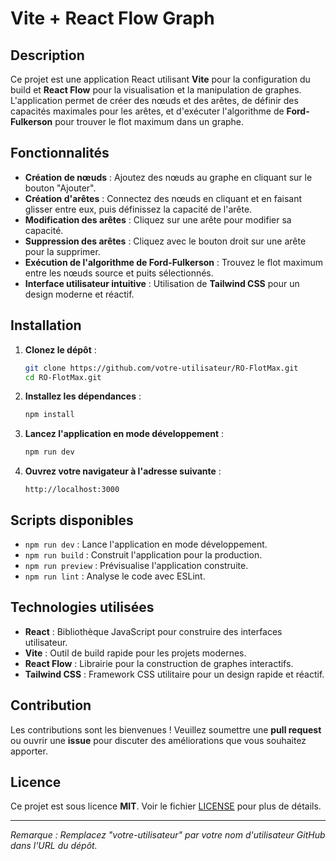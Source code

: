# Vite + React Flow Graph

## Description
Ce projet est une application React utilisant **Vite** pour la configuration du build et **React Flow** pour la visualisation et la manipulation de graphes. L'application permet de créer des nœuds et des arêtes, de définir des capacités maximales pour les arêtes, et d'exécuter l'algorithme de **Ford-Fulkerson** pour trouver le flot maximum dans un graphe.

## Fonctionnalités
- **Création de nœuds** : Ajoutez des nœuds au graphe en cliquant sur le bouton "Ajouter".
- **Création d'arêtes** : Connectez des nœuds en cliquant et en faisant glisser entre eux, puis définissez la capacité de l'arête.
- **Modification des arêtes** : Cliquez sur une arête pour modifier sa capacité.
- **Suppression des arêtes** : Cliquez avec le bouton droit sur une arête pour la supprimer.
- **Exécution de l'algorithme de Ford-Fulkerson** : Trouvez le flot maximum entre les nœuds source et puits sélectionnés.
- **Interface utilisateur intuitive** : Utilisation de **Tailwind CSS** pour un design moderne et réactif.

## Installation
1. **Clonez le dépôt** :
   ```sh
   git clone https://github.com/votre-utilisateur/RO-FlotMax.git
   cd RO-FlotMax.git
   ```

2. **Installez les dépendances** :
   ```sh
   npm install
   ```

3. **Lancez l'application en mode développement** :
   ```sh
   npm run dev
   ```

4. **Ouvrez votre navigateur à l'adresse suivante** :
   ```
   http://localhost:3000
   ```

## Scripts disponibles
- `npm run dev` : Lance l'application en mode développement.
- `npm run build` : Construit l'application pour la production.
- `npm run preview` : Prévisualise l'application construite.
- `npm run lint` : Analyse le code avec ESLint.

## Technologies utilisées
- **React** : Bibliothèque JavaScript pour construire des interfaces utilisateur.
- **Vite** : Outil de build rapide pour les projets modernes.
- **React Flow** : Librairie pour la construction de graphes interactifs.
- **Tailwind CSS** : Framework CSS utilitaire pour un design rapide et réactif.

## Contribution
Les contributions sont les bienvenues ! Veuillez soumettre une **pull request** ou ouvrir une **issue** pour discuter des améliorations que vous souhaitez apporter.

## Licence
Ce projet est sous licence **MIT**. Voir le fichier [LICENSE](LICENSE) pour plus de détails.

---
_Remarque : Remplacez "votre-utilisateur" par votre nom d'utilisateur GitHub dans l'URL du dépôt._


